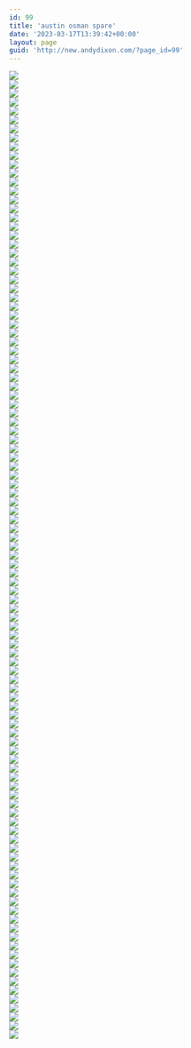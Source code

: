 ```yaml
---
id: 99
title: 'austin osman spare'
date: '2023-03-17T13:39:42+00:00'
layout: page
guid: 'http://new.andydixon.com/?page_id=99'
---
```


[![](https://i0.wp.com/assets.g8x2.ldn.idrivee2-23.com/occult/austin%20osman%20spare/Spare,%20AO%20-%20Automatic%20Drawings%20-%20Plate%2001.thumb.jpg?w=1200&ssl=1)](https://i0.wp.com/assets.g8x2.ldn.idrivee2-23.com/occult/austin%20osman%20spare/Spare%2C%20AO%20-%20Automatic%20Drawings%20-%20Plate%2001.jpg?ssl=1)  
[![](https://i0.wp.com/assets.g8x2.ldn.idrivee2-23.com/occult/austin%20osman%20spare/Spare,%20AO%20-%20Automatic%20Drawings%20-%20Plate%2002.thumb.jpg?w=1200&ssl=1)](https://i0.wp.com/assets.g8x2.ldn.idrivee2-23.com/occult/austin%20osman%20spare/Spare%2C%20AO%20-%20Automatic%20Drawings%20-%20Plate%2002.jpg?ssl=1)  
[![](https://i0.wp.com/assets.g8x2.ldn.idrivee2-23.com/occult/austin%20osman%20spare/Spare,%20AO%20-%20Automatic%20Drawings%20-%20Plate%2003.thumb.jpg?w=1200&ssl=1)](https://i0.wp.com/assets.g8x2.ldn.idrivee2-23.com/occult/austin%20osman%20spare/Spare%2C%20AO%20-%20Automatic%20Drawings%20-%20Plate%2003.jpg?ssl=1)  
[![](https://i0.wp.com/assets.g8x2.ldn.idrivee2-23.com/occult/austin%20osman%20spare/Spare,%20AO%20-%20Automatic%20Drawings%20-%20Plate%2004.thumb.jpg?w=1200&ssl=1)](https://i0.wp.com/assets.g8x2.ldn.idrivee2-23.com/occult/austin%20osman%20spare/Spare%2C%20AO%20-%20Automatic%20Drawings%20-%20Plate%2004.jpg?ssl=1)  
[![](https://i0.wp.com/assets.g8x2.ldn.idrivee2-23.com/occult/austin%20osman%20spare/Spare,%20AO%20-%20Automatic%20Drawings%20-%20Plate%2005.thumb.jpg?w=1200&ssl=1)](https://i0.wp.com/assets.g8x2.ldn.idrivee2-23.com/occult/austin%20osman%20spare/Spare%2C%20AO%20-%20Automatic%20Drawings%20-%20Plate%2005.jpg?ssl=1)  
[![](https://i0.wp.com/assets.g8x2.ldn.idrivee2-23.com/occult/austin%20osman%20spare/Spare,%20AO%20-%20Automatic%20Drawings%20-%20Plate%2006.thumb.jpg?w=1200&ssl=1)](https://i0.wp.com/assets.g8x2.ldn.idrivee2-23.com/occult/austin%20osman%20spare/Spare%2C%20AO%20-%20Automatic%20Drawings%20-%20Plate%2006.jpg?ssl=1)  
[![](https://i0.wp.com/assets.g8x2.ldn.idrivee2-23.com/occult/austin%20osman%20spare/Spare,%20AO%20-%20Automatic%20Drawings%20-%20Plate%2007.thumb.jpg?w=1200&ssl=1)](https://i0.wp.com/assets.g8x2.ldn.idrivee2-23.com/occult/austin%20osman%20spare/Spare%2C%20AO%20-%20Automatic%20Drawings%20-%20Plate%2007.jpg?ssl=1)  
[![](https://i0.wp.com/assets.g8x2.ldn.idrivee2-23.com/occult/austin%20osman%20spare/Spare,%20AO%20-%20Automatic%20Drawings%20-%20Plate%2008.thumb.jpg?w=1200&ssl=1)](https://i0.wp.com/assets.g8x2.ldn.idrivee2-23.com/occult/austin%20osman%20spare/Spare%2C%20AO%20-%20Automatic%20Drawings%20-%20Plate%2008.jpg?ssl=1)  
[![](https://i0.wp.com/assets.g8x2.ldn.idrivee2-23.com/occult/austin%20osman%20spare/Spare,%20AO%20-%20Automatic%20Drawings%20-%20Plate%2009.thumb.jpg?w=1200&ssl=1)](https://i0.wp.com/assets.g8x2.ldn.idrivee2-23.com/occult/austin%20osman%20spare/Spare%2C%20AO%20-%20Automatic%20Drawings%20-%20Plate%2009.jpg?ssl=1)  
[![](https://i0.wp.com/assets.g8x2.ldn.idrivee2-23.com/occult/austin%20osman%20spare/Spare,%20AO%20-%20Automatic%20Drawings%20-%20Plate%2010.thumb.gif?w=1200&ssl=1)](https://i0.wp.com/assets.g8x2.ldn.idrivee2-23.com/occult/austin%20osman%20spare/Spare%2C%20AO%20-%20Automatic%20Drawings%20-%20Plate%2010.gif?ssl=1)  
[![](https://i0.wp.com/assets.g8x2.ldn.idrivee2-23.com/occult/austin%20osman%20spare/Spare,%20AO%20-%20Automatic%20Drawings%20Fetish%20Familiars.thumb.jpg?w=1200&ssl=1)](https://i0.wp.com/assets.g8x2.ldn.idrivee2-23.com/occult/austin%20osman%20spare/Spare%2C%20AO%20-%20Automatic%20Drawings%20Fetish%20Familiars.jpg?ssl=1)  
[![](https://i0.wp.com/assets.g8x2.ldn.idrivee2-23.com/occult/austin%20osman%20spare/Spare,%20AO%20-%20Automatic%20Drawings%20Untitled.thumb.jpg?w=1200&ssl=1)](https://i0.wp.com/assets.g8x2.ldn.idrivee2-23.com/occult/austin%20osman%20spare/Spare%2C%20AO%20-%20Automatic%20Drawings%20Untitled.jpg?ssl=1)  
[![](https://i0.wp.com/assets.g8x2.ldn.idrivee2-23.com/occult/austin%20osman%20spare/Spare,%20AO%20-%20Ephemera%20-%20A%20Face.thumb.jpg?w=1200&ssl=1)](https://i0.wp.com/assets.g8x2.ldn.idrivee2-23.com/occult/austin%20osman%20spare/Spare%2C%20AO%20-%20Ephemera%20-%20A%20Face.jpg?ssl=1)  
[![](https://i0.wp.com/assets.g8x2.ldn.idrivee2-23.com/occult/austin%20osman%20spare/Spare,%20AO%20-%20Ephemera%20-%20Aleister%20Crowley.thumb.jpg?w=1200&ssl=1)](https://i0.wp.com/assets.g8x2.ldn.idrivee2-23.com/occult/austin%20osman%20spare/Spare%2C%20AO%20-%20Ephemera%20-%20Aleister%20Crowley.jpg?ssl=1)  
[![](https://i0.wp.com/assets.g8x2.ldn.idrivee2-23.com/occult/austin%20osman%20spare/Spare,%20AO%20-%20Ephemera%20-%20Astral%20Body.thumb.jpg?w=1200&ssl=1)](https://i0.wp.com/assets.g8x2.ldn.idrivee2-23.com/occult/austin%20osman%20spare/Spare%2C%20AO%20-%20Ephemera%20-%20Astral%20Body.jpg?ssl=1)  
[![](https://i0.wp.com/assets.g8x2.ldn.idrivee2-23.com/occult/austin%20osman%20spare/Spare,%20AO%20-%20Ephemera%20-%20Atavistic%20Resurgence.thumb.jpg?w=1200&ssl=1)](https://i0.wp.com/assets.g8x2.ldn.idrivee2-23.com/occult/austin%20osman%20spare/Spare%2C%20AO%20-%20Ephemera%20-%20Atavistic%20Resurgence.jpg?ssl=1)  
[![](https://i0.wp.com/assets.g8x2.ldn.idrivee2-23.com/occult/austin%20osman%20spare/Spare,%20AO%20-%20Ephemera%20-%20Book%20of%20Pleasure%20Front%20Piece.thumb.jpg?w=1200&ssl=1)](https://i0.wp.com/assets.g8x2.ldn.idrivee2-23.com/occult/austin%20osman%20spare/Spare%2C%20AO%20-%20Ephemera%20-%20Book%20of%20Pleasure%20Front%20Piece.jpg?ssl=1)  
[![](https://i0.wp.com/assets.g8x2.ldn.idrivee2-23.com/occult/austin%20osman%20spare/Spare,%20AO%20-%20Ephemera%20-%20Canyons%20of%20Hell.thumb.jpg?w=1200&ssl=1)](https://i0.wp.com/assets.g8x2.ldn.idrivee2-23.com/occult/austin%20osman%20spare/Spare%2C%20AO%20-%20Ephemera%20-%20Canyons%20of%20Hell.jpg?ssl=1)  
[![](https://i0.wp.com/assets.g8x2.ldn.idrivee2-23.com/occult/austin%20osman%20spare/Spare,%20AO%20-%20Ephemera%20-%20Ego%20Ascending%20From%20Ecstasy%20to%20Ecstasy.thumb.jpg?w=1200&ssl=1)](https://i0.wp.com/assets.g8x2.ldn.idrivee2-23.com/occult/austin%20osman%20spare/Spare%2C%20AO%20-%20Ephemera%20-%20Ego%20Ascending%20From%20Ecstasy%20to%20Ecstasy.jpg?ssl=1)  
[![](https://i0.wp.com/assets.g8x2.ldn.idrivee2-23.com/occult/austin%20osman%20spare/Spare,%20AO%20-%20Ephemera%20-%20Four%20Witches%20at%20Play.thumb.jpg?w=1200&ssl=1)](https://i0.wp.com/assets.g8x2.ldn.idrivee2-23.com/occult/austin%20osman%20spare/Spare%2C%20AO%20-%20Ephemera%20-%20Four%20Witches%20at%20Play.jpg?ssl=1)  
[![](https://i0.wp.com/assets.g8x2.ldn.idrivee2-23.com/occult/austin%20osman%20spare/Spare,%20AO%20-%20Ephemera%20-%20From%20the%20Starlit%20Mire.thumb.jpg?w=1200&ssl=1)](https://i0.wp.com/assets.g8x2.ldn.idrivee2-23.com/occult/austin%20osman%20spare/Spare%2C%20AO%20-%20Ephemera%20-%20From%20the%20Starlit%20Mire.jpg?ssl=1)  
[![](https://i0.wp.com/assets.g8x2.ldn.idrivee2-23.com/occult/austin%20osman%20spare/Spare,%20AO%20-%20Ephemera%20-%20Idiocy.thumb.jpg?w=1200&ssl=1)](https://i0.wp.com/assets.g8x2.ldn.idrivee2-23.com/occult/austin%20osman%20spare/Spare%2C%20AO%20-%20Ephemera%20-%20Idiocy.jpg?ssl=1)  
[![](https://i0.wp.com/assets.g8x2.ldn.idrivee2-23.com/occult/austin%20osman%20spare/Spare,%20AO%20-%20Ephemera%20-%20Incident%20at%20the%20Witches%27%20Sabbath.thumb.jpg?w=1200&ssl=1)](https://i0.wp.com/assets.g8x2.ldn.idrivee2-23.com/occult/austin%20osman%20spare/Spare%2C%20AO%20-%20Ephemera%20-%20Incident%20at%20the%20Witches%27%20Sabbath.jpg?ssl=1)  
[![](https://i0.wp.com/assets.g8x2.ldn.idrivee2-23.com/occult/austin%20osman%20spare/Spare,%20AO%20-%20Ephemera%20-%20Looking%20in%20the%20Mirror.thumb.jpg?w=1200&ssl=1)](https://i0.wp.com/assets.g8x2.ldn.idrivee2-23.com/occult/austin%20osman%20spare/Spare%2C%20AO%20-%20Ephemera%20-%20Looking%20in%20the%20Mirror.jpg?ssl=1)  
[![](https://i0.wp.com/assets.g8x2.ldn.idrivee2-23.com/occult/austin%20osman%20spare/Spare,%20AO%20-%20Ephemera%20-%20Moonrack.thumb.jpg?w=1200&ssl=1)](https://i0.wp.com/assets.g8x2.ldn.idrivee2-23.com/occult/austin%20osman%20spare/Spare%2C%20AO%20-%20Ephemera%20-%20Moonrack.jpg?ssl=1)  
[![](https://i0.wp.com/assets.g8x2.ldn.idrivee2-23.com/occult/austin%20osman%20spare/Spare,%20AO%20-%20Ephemera%20-%20Obsessions%20Incarnating.thumb.jpg?w=1200&ssl=1)](https://i0.wp.com/assets.g8x2.ldn.idrivee2-23.com/occult/austin%20osman%20spare/Spare%2C%20AO%20-%20Ephemera%20-%20Obsessions%20Incarnating.jpg?ssl=1)  
[![](https://i0.wp.com/assets.g8x2.ldn.idrivee2-23.com/occult/austin%20osman%20spare/Spare,%20AO%20-%20Ephemera%20-%20Ophidian%20Mind.thumb.jpg?w=1200&ssl=1)](https://i0.wp.com/assets.g8x2.ldn.idrivee2-23.com/occult/austin%20osman%20spare/Spare%2C%20AO%20-%20Ephemera%20-%20Ophidian%20Mind.jpg?ssl=1)  
[![](https://i0.wp.com/assets.g8x2.ldn.idrivee2-23.com/occult/austin%20osman%20spare/Spare,%20AO%20-%20Ephemera%20-%20Ophidian%20Oracle.thumb.jpg?w=1200&ssl=1)](https://i0.wp.com/assets.g8x2.ldn.idrivee2-23.com/occult/austin%20osman%20spare/Spare%2C%20AO%20-%20Ephemera%20-%20Ophidian%20Oracle.jpg?ssl=1)  
[![](https://i0.wp.com/assets.g8x2.ldn.idrivee2-23.com/occult/austin%20osman%20spare/Spare,%20AO%20-%20Ephemera%20-%20Satyr%20in%20a%20Dream.thumb.jpg?w=1200&ssl=1)](https://i0.wp.com/assets.g8x2.ldn.idrivee2-23.com/occult/austin%20osman%20spare/Spare%2C%20AO%20-%20Ephemera%20-%20Satyr%20in%20a%20Dream.jpg?ssl=1)  
[![](https://i0.wp.com/assets.g8x2.ldn.idrivee2-23.com/occult/austin%20osman%20spare/Spare,%20AO%20-%20Ephemera%20-%20Self%27s%20Vision%20of%20Enlightenment.thumb.jpg?w=1200&ssl=1)](https://i0.wp.com/assets.g8x2.ldn.idrivee2-23.com/occult/austin%20osman%20spare/Spare%2C%20AO%20-%20Ephemera%20-%20Self%27s%20Vision%20of%20Enlightenment.jpg?ssl=1)  
[![](https://i0.wp.com/assets.g8x2.ldn.idrivee2-23.com/occult/austin%20osman%20spare/Spare,%20AO%20-%20Ephemera%20-%20Some%20Sigils.thumb.jpg?w=1200&ssl=1)](https://i0.wp.com/assets.g8x2.ldn.idrivee2-23.com/occult/austin%20osman%20spare/Spare%2C%20AO%20-%20Ephemera%20-%20Some%20Sigils.jpg?ssl=1)  
[![](https://i0.wp.com/assets.g8x2.ldn.idrivee2-23.com/occult/austin%20osman%20spare/Spare,%20AO%20-%20Ephemera%20-%20Stealing%20the%20Fire%20from%20Heaven.thumb.jpg?w=1200&ssl=1)](https://i0.wp.com/assets.g8x2.ldn.idrivee2-23.com/occult/austin%20osman%20spare/Spare%2C%20AO%20-%20Ephemera%20-%20Stealing%20the%20Fire%20from%20Heaven.jpg?ssl=1)  
[![](https://i0.wp.com/assets.g8x2.ldn.idrivee2-23.com/occult/austin%20osman%20spare/Spare,%20AO%20-%20Ephemera%20-%20The%20Death%20Posture%201.thumb.jpg?w=1200&ssl=1)](https://i0.wp.com/assets.g8x2.ldn.idrivee2-23.com/occult/austin%20osman%20spare/Spare%2C%20AO%20-%20Ephemera%20-%20The%20Death%20Posture%201.jpg?ssl=1)  
[![](https://i0.wp.com/assets.g8x2.ldn.idrivee2-23.com/occult/austin%20osman%20spare/Spare,%20AO%20-%20Ephemera%20-%20The%20Death%20Posture%202.thumb.jpg?w=1200&ssl=1)](https://i0.wp.com/assets.g8x2.ldn.idrivee2-23.com/occult/austin%20osman%20spare/Spare%2C%20AO%20-%20Ephemera%20-%20The%20Death%20Posture%202.jpg?ssl=1)  
[![](https://i0.wp.com/assets.g8x2.ldn.idrivee2-23.com/occult/austin%20osman%20spare/Spare,%20AO%20-%20Ephemera%20-%20The%20King%20of%20Beasts.thumb.jpg?w=1200&ssl=1)](https://i0.wp.com/assets.g8x2.ldn.idrivee2-23.com/occult/austin%20osman%20spare/Spare%2C%20AO%20-%20Ephemera%20-%20The%20King%20of%20Beasts.jpg?ssl=1)  
[![](https://i0.wp.com/assets.g8x2.ldn.idrivee2-23.com/occult/austin%20osman%20spare/Spare,%20AO%20-%20Ephemera%20-%20The%20Naturals.thumb.jpg?w=1200&ssl=1)](https://i0.wp.com/assets.g8x2.ldn.idrivee2-23.com/occult/austin%20osman%20spare/Spare%2C%20AO%20-%20Ephemera%20-%20The%20Naturals.jpg?ssl=1)  
[![](https://i0.wp.com/assets.g8x2.ldn.idrivee2-23.com/occult/austin%20osman%20spare/Spare,%20AO%20-%20Ephemera%20-%20The%20Snow%20Bridge.thumb.jpg?w=1200&ssl=1)](https://i0.wp.com/assets.g8x2.ldn.idrivee2-23.com/occult/austin%20osman%20spare/Spare%2C%20AO%20-%20Ephemera%20-%20The%20Snow%20Bridge.jpg?ssl=1)  
[![](https://i0.wp.com/assets.g8x2.ldn.idrivee2-23.com/occult/austin%20osman%20spare/Spare,%20AO%20-%20Ephemera%20-%20The%20Unwanted%20Angel.thumb.jpg?w=1200&ssl=1)](https://i0.wp.com/assets.g8x2.ldn.idrivee2-23.com/occult/austin%20osman%20spare/Spare%2C%20AO%20-%20Ephemera%20-%20The%20Unwanted%20Angel.jpg?ssl=1)  
[![](https://i0.wp.com/assets.g8x2.ldn.idrivee2-23.com/occult/austin%20osman%20spare/Spare,%20AO%20-%20Ephemera%20-%20Threshold%20of%20the%20Qlipoth.thumb.jpg?w=1200&ssl=1)](https://i0.wp.com/assets.g8x2.ldn.idrivee2-23.com/occult/austin%20osman%20spare/Spare%2C%20AO%20-%20Ephemera%20-%20Threshold%20of%20the%20Qlipoth.jpg?ssl=1)  
[![](https://i0.wp.com/assets.g8x2.ldn.idrivee2-23.com/occult/austin%20osman%20spare/Spare,%20AO%20-%20Ephemera%20-%20Untitled%2001.thumb.jpg?w=1200&ssl=1)](https://i0.wp.com/assets.g8x2.ldn.idrivee2-23.com/occult/austin%20osman%20spare/Spare%2C%20AO%20-%20Ephemera%20-%20Untitled%2001.jpg?ssl=1)  
[![](https://i0.wp.com/assets.g8x2.ldn.idrivee2-23.com/occult/austin%20osman%20spare/Spare,%20AO%20-%20Ephemera%20-%20Untitled%2002.thumb.jpg?w=1200&ssl=1)](https://i0.wp.com/assets.g8x2.ldn.idrivee2-23.com/occult/austin%20osman%20spare/Spare%2C%20AO%20-%20Ephemera%20-%20Untitled%2002.jpg?ssl=1)  
[![](https://i0.wp.com/assets.g8x2.ldn.idrivee2-23.com/occult/austin%20osman%20spare/Spare,%20AO%20-%20Ephemera%20-%20Untitled%2003.thumb.jpg?w=1200&ssl=1)](https://i0.wp.com/assets.g8x2.ldn.idrivee2-23.com/occult/austin%20osman%20spare/Spare%2C%20AO%20-%20Ephemera%20-%20Untitled%2003.jpg?ssl=1)  
[![](https://i0.wp.com/assets.g8x2.ldn.idrivee2-23.com/occult/austin%20osman%20spare/Spare,%20AO%20-%20Ephemera%20-%20Untitled%2004.thumb.jpg?w=1200&ssl=1)](https://i0.wp.com/assets.g8x2.ldn.idrivee2-23.com/occult/austin%20osman%20spare/Spare%2C%20AO%20-%20Ephemera%20-%20Untitled%2004.jpg?ssl=1)  
[![](https://i0.wp.com/assets.g8x2.ldn.idrivee2-23.com/occult/austin%20osman%20spare/Spare,%20AO%20-%20Ephemera%20-%20Untitled%2006.thumb.jpg?w=1200&ssl=1)](https://i0.wp.com/assets.g8x2.ldn.idrivee2-23.com/occult/austin%20osman%20spare/Spare%2C%20AO%20-%20Ephemera%20-%20Untitled%2006.jpg?ssl=1)  
[![](https://i0.wp.com/assets.g8x2.ldn.idrivee2-23.com/occult/austin%20osman%20spare/Spare,%20AO%20-%20Ephemera%20-%20Untitled%2007.thumb.jpg?w=1200&ssl=1)](https://i0.wp.com/assets.g8x2.ldn.idrivee2-23.com/occult/austin%20osman%20spare/Spare%2C%20AO%20-%20Ephemera%20-%20Untitled%2007.jpg?ssl=1)  
[![](https://i0.wp.com/assets.g8x2.ldn.idrivee2-23.com/occult/austin%20osman%20spare/Spare,%20AO%20-%20Ephemera%20-%20Untitled%2008.thumb.jpg?w=1200&ssl=1)](https://i0.wp.com/assets.g8x2.ldn.idrivee2-23.com/occult/austin%20osman%20spare/Spare%2C%20AO%20-%20Ephemera%20-%20Untitled%2008.jpg?ssl=1)  
[![](https://i0.wp.com/assets.g8x2.ldn.idrivee2-23.com/occult/austin%20osman%20spare/Spare,%20AO%20-%20Ephemera%20-%20Untitled%2009.thumb.jpg?w=1200&ssl=1)](https://i0.wp.com/assets.g8x2.ldn.idrivee2-23.com/occult/austin%20osman%20spare/Spare%2C%20AO%20-%20Ephemera%20-%20Untitled%2009.jpg?ssl=1)  
[![](https://i0.wp.com/assets.g8x2.ldn.idrivee2-23.com/occult/austin%20osman%20spare/Spare,%20AO%20-%20Ephemera%20-%20Untitled%2010.thumb.jpg?w=1200&ssl=1)](https://i0.wp.com/assets.g8x2.ldn.idrivee2-23.com/occult/austin%20osman%20spare/Spare%2C%20AO%20-%20Ephemera%20-%20Untitled%2010.jpg?ssl=1)  
[![](https://i0.wp.com/assets.g8x2.ldn.idrivee2-23.com/occult/austin%20osman%20spare/Spare,%20AO%20-%20Ephemera%20-%20Untitled%2011.thumb.jpg?w=1200&ssl=1)](https://i0.wp.com/assets.g8x2.ldn.idrivee2-23.com/occult/austin%20osman%20spare/Spare%2C%20AO%20-%20Ephemera%20-%20Untitled%2011.jpg?ssl=1)  
[![](https://i0.wp.com/assets.g8x2.ldn.idrivee2-23.com/occult/austin%20osman%20spare/Spare,%20AO%20-%20Ephemera%20-%20Untitled%2012.thumb.jpg?w=1200&ssl=1)](https://i0.wp.com/assets.g8x2.ldn.idrivee2-23.com/occult/austin%20osman%20spare/Spare%2C%20AO%20-%20Ephemera%20-%20Untitled%2012.jpg?ssl=1)  
[![](https://i0.wp.com/assets.g8x2.ldn.idrivee2-23.com/occult/austin%20osman%20spare/Spare,%20AO%20-%20Ephemera%20-%20Untitled%2013.thumb.jpg?w=1200&ssl=1)](https://i0.wp.com/assets.g8x2.ldn.idrivee2-23.com/occult/austin%20osman%20spare/Spare%2C%20AO%20-%20Ephemera%20-%20Untitled%2013.jpg?ssl=1)  
[![](https://i0.wp.com/assets.g8x2.ldn.idrivee2-23.com/occult/austin%20osman%20spare/Spare,%20AO%20-%20Ephemera%20-%20Untitled%2014.thumb.jpg?w=1200&ssl=1)](https://i0.wp.com/assets.g8x2.ldn.idrivee2-23.com/occult/austin%20osman%20spare/Spare%2C%20AO%20-%20Ephemera%20-%20Untitled%2014.jpg?ssl=1)  
[![](https://i0.wp.com/assets.g8x2.ldn.idrivee2-23.com/occult/austin%20osman%20spare/Spare,%20AO%20-%20Ephemera%20-%20Untitled%2015.thumb.jpg?w=1200&ssl=1)](https://i0.wp.com/assets.g8x2.ldn.idrivee2-23.com/occult/austin%20osman%20spare/Spare%2C%20AO%20-%20Ephemera%20-%20Untitled%2015.jpg?ssl=1)  
[![](https://i0.wp.com/assets.g8x2.ldn.idrivee2-23.com/occult/austin%20osman%20spare/Spare,%20AO%20-%20Ephemera%20-%20Untitled%2016.thumb.jpg?w=1200&ssl=1)](https://i0.wp.com/assets.g8x2.ldn.idrivee2-23.com/occult/austin%20osman%20spare/Spare%2C%20AO%20-%20Ephemera%20-%20Untitled%2016.jpg?ssl=1)  
[![](https://i0.wp.com/assets.g8x2.ldn.idrivee2-23.com/occult/austin%20osman%20spare/Spare,%20AO%20-%20Ephemera%20-%20Untitled%2017.thumb.jpg?w=1200&ssl=1)](https://i0.wp.com/assets.g8x2.ldn.idrivee2-23.com/occult/austin%20osman%20spare/Spare%2C%20AO%20-%20Ephemera%20-%20Untitled%2017.jpg?ssl=1)  
[![](https://i0.wp.com/assets.g8x2.ldn.idrivee2-23.com/occult/austin%20osman%20spare/Spare,%20AO%20-%20Ephemera%20-%20Untitled%2018.thumb.jpg?w=1200&ssl=1)](https://i0.wp.com/assets.g8x2.ldn.idrivee2-23.com/occult/austin%20osman%20spare/Spare%2C%20AO%20-%20Ephemera%20-%20Untitled%2018.jpg?ssl=1)  
[![](https://i0.wp.com/assets.g8x2.ldn.idrivee2-23.com/occult/austin%20osman%20spare/Spare,%20AO%20-%20Ephemera%20-%20Vampire%20Ascending.thumb.jpg?w=1200&ssl=1)](https://i0.wp.com/assets.g8x2.ldn.idrivee2-23.com/occult/austin%20osman%20spare/Spare%2C%20AO%20-%20Ephemera%20-%20Vampire%20Ascending.jpg?ssl=1)  
[![](https://i0.wp.com/assets.g8x2.ldn.idrivee2-23.com/occult/austin%20osman%20spare/Spare,%20AO%20-%20Ephemera%20-%20Witch%20Mother.thumb.jpg?w=1200&ssl=1)](https://i0.wp.com/assets.g8x2.ldn.idrivee2-23.com/occult/austin%20osman%20spare/Spare%2C%20AO%20-%20Ephemera%20-%20Witch%20Mother.jpg?ssl=1)  
[![](https://i0.wp.com/assets.g8x2.ldn.idrivee2-23.com/occult/austin%20osman%20spare/Spare,%20AO%20-%20Ephemera%20-%20Zod%27s%20Dominion.thumb.jpg?w=1200&ssl=1)](https://i0.wp.com/assets.g8x2.ldn.idrivee2-23.com/occult/austin%20osman%20spare/Spare%2C%20AO%20-%20Ephemera%20-%20Zod%27s%20Dominion.jpg?ssl=1)  
[![](https://i0.wp.com/assets.g8x2.ldn.idrivee2-23.com/occult/austin%20osman%20spare/Spare,%20AO%20-%20Ephemera%20-%20Zos%20Formula.thumb.jpg?w=1200&ssl=1)](https://i0.wp.com/assets.g8x2.ldn.idrivee2-23.com/occult/austin%20osman%20spare/Spare%2C%20AO%20-%20Ephemera%20-%20Zos%20Formula.jpg?ssl=1)  
[![](https://i0.wp.com/assets.g8x2.ldn.idrivee2-23.com/occult/austin%20osman%20spare/Spare,%20AO%20-%20Focus%20of%20Life%2001%20Front%20Piece.thumb.jpg?w=1200&ssl=1)](https://i0.wp.com/assets.g8x2.ldn.idrivee2-23.com/occult/austin%20osman%20spare/Spare%2C%20AO%20-%20Focus%20of%20Life%2001%20Front%20Piece.jpg?ssl=1)  
[![](https://i0.wp.com/assets.g8x2.ldn.idrivee2-23.com/occult/austin%20osman%20spare/Spare,%20AO%20-%20Focus%20of%20Life%2002%20Zos%20Recovers%20From%20Death%20Posture.thumb.jpg?w=1200&ssl=1)](https://i0.wp.com/assets.g8x2.ldn.idrivee2-23.com/occult/austin%20osman%20spare/Spare%2C%20AO%20-%20Focus%20of%20Life%2002%20Zos%20Recovers%20From%20Death%20Posture.jpg?ssl=1)  
[![](https://i0.wp.com/assets.g8x2.ldn.idrivee2-23.com/occult/austin%20osman%20spare/Spare,%20AO%20-%20Focus%20of%20Life%2003%20Nature%20Is%20More%20Atrocious.thumb.jpg?w=1200&ssl=1)](https://i0.wp.com/assets.g8x2.ldn.idrivee2-23.com/occult/austin%20osman%20spare/Spare%2C%20AO%20-%20Focus%20of%20Life%2003%20Nature%20Is%20More%20Atrocious.jpg?ssl=1)  
[![](https://i0.wp.com/assets.g8x2.ldn.idrivee2-23.com/occult/austin%20osman%20spare/Spare,%20AO%20-%20Focus%20of%20Life%2004%20Oh%20Zos,%20Thou%20Art%20Fallen4.thumb.jpg?w=1200&ssl=1)](https://i0.wp.com/assets.g8x2.ldn.idrivee2-23.com/occult/austin%20osman%20spare/Spare%2C%20AO%20-%20Focus%20of%20Life%2004%20Oh%20Zos%2C%20Thou%20Art%20Fallen4.jpg?ssl=1)  
[![](https://i0.wp.com/assets.g8x2.ldn.idrivee2-23.com/occult/austin%20osman%20spare/Spare,%20AO%20-%20Focus%20of%20Life%2005%20Peculiarities%20By%20A%20Mechanism.thumb.jpg?w=1200&ssl=1)](https://i0.wp.com/assets.g8x2.ldn.idrivee2-23.com/occult/austin%20osman%20spare/Spare%2C%20AO%20-%20Focus%20of%20Life%2005%20Peculiarities%20By%20A%20Mechanism.jpg?ssl=1)  
[![](https://i0.wp.com/assets.g8x2.ldn.idrivee2-23.com/occult/austin%20osman%20spare/Spare,%20AO%20-%20Focus%20of%20Life%2006%20All%20Things%20Are%20Possible.thumb.jpg?w=1200&ssl=1)](https://i0.wp.com/assets.g8x2.ldn.idrivee2-23.com/occult/austin%20osman%20spare/Spare%2C%20AO%20-%20Focus%20of%20Life%2006%20All%20Things%20Are%20Possible.jpg?ssl=1)  
[![](https://i0.wp.com/assets.g8x2.ldn.idrivee2-23.com/occult/austin%20osman%20spare/Spare,%20AO%20-%20Focus%20of%20Life%2007%20Abandon.thumb.jpg?w=1200&ssl=1)](https://i0.wp.com/assets.g8x2.ldn.idrivee2-23.com/occult/austin%20osman%20spare/Spare%2C%20AO%20-%20Focus%20of%20Life%2007%20Abandon.jpg?ssl=1)  
[![](https://i0.wp.com/assets.g8x2.ldn.idrivee2-23.com/occult/austin%20osman%20spare/Spare,%20AO%20-%20Focus%20of%20Life%2008%20Zos%20Laughing%20Aloud.thumb.jpg?w=1200&ssl=1)](https://i0.wp.com/assets.g8x2.ldn.idrivee2-23.com/occult/austin%20osman%20spare/Spare%2C%20AO%20-%20Focus%20of%20Life%2008%20Zos%20Laughing%20Aloud.jpg?ssl=1)  
[![](https://i0.wp.com/assets.g8x2.ldn.idrivee2-23.com/occult/austin%20osman%20spare/Spare,%20AO%20-%20Focus%20of%20Life%2009%20Archetype%20Ressurected.thumb.jpg?w=1200&ssl=1)](https://i0.wp.com/assets.g8x2.ldn.idrivee2-23.com/occult/austin%20osman%20spare/Spare%2C%20AO%20-%20Focus%20of%20Life%2009%20Archetype%20Ressurected.jpg?ssl=1)  
[![](https://i0.wp.com/assets.g8x2.ldn.idrivee2-23.com/occult/austin%20osman%20spare/Spare,%20AO%20-%20Focus%20of%20Life%2010%20Once%20Again%20To%20Earth.thumb.jpg?w=1200&ssl=1)](https://i0.wp.com/assets.g8x2.ldn.idrivee2-23.com/occult/austin%20osman%20spare/Spare%2C%20AO%20-%20Focus%20of%20Life%2010%20Once%20Again%20To%20Earth.jpg?ssl=1)  
[![](https://i0.wp.com/assets.g8x2.ldn.idrivee2-23.com/occult/austin%20osman%20spare/Spare,%20AO%20-%20Focus%20of%20Life%2011%20The%20Death%20Posture.thumb.jpg?w=1200&ssl=1)](https://i0.wp.com/assets.g8x2.ldn.idrivee2-23.com/occult/austin%20osman%20spare/Spare%2C%20AO%20-%20Focus%20of%20Life%2011%20The%20Death%20Posture.jpg?ssl=1)  
[![](https://i0.wp.com/assets.g8x2.ldn.idrivee2-23.com/occult/austin%20osman%20spare/Spare,%20AO%20-%20Focus%20of%20Life%2012%20Aaos%20was%20Watching.thumb.jpg?w=1200&ssl=1)](https://i0.wp.com/assets.g8x2.ldn.idrivee2-23.com/occult/austin%20osman%20spare/Spare%2C%20AO%20-%20Focus%20of%20Life%2012%20Aaos%20was%20Watching.jpg?ssl=1)  
[![](https://i0.wp.com/assets.g8x2.ldn.idrivee2-23.com/occult/austin%20osman%20spare/Spare,%20AO%20-%20Focus%20of%20Life%2013%20Tzula.thumb.jpg?w=1200&ssl=1)](https://i0.wp.com/assets.g8x2.ldn.idrivee2-23.com/occult/austin%20osman%20spare/Spare%2C%20AO%20-%20Focus%20of%20Life%2013%20Tzula.jpg?ssl=1)  
[![](https://i0.wp.com/assets.g8x2.ldn.idrivee2-23.com/occult/austin%20osman%20spare/Spare,%20AO%20-%20Paintings%20-%20Arboreal%20Cult.thumb.jpg?w=1200&ssl=1)](https://i0.wp.com/assets.g8x2.ldn.idrivee2-23.com/occult/austin%20osman%20spare/Spare%2C%20AO%20-%20Paintings%20-%20Arboreal%20Cult.jpg?ssl=1)  
[![](https://i0.wp.com/assets.g8x2.ldn.idrivee2-23.com/occult/austin%20osman%20spare/Spare,%20AO%20-%20Paintings%20-%20Astral%20Body%20and%20Ghost.thumb.jpg?w=1200&ssl=1)](https://i0.wp.com/assets.g8x2.ldn.idrivee2-23.com/occult/austin%20osman%20spare/Spare%2C%20AO%20-%20Paintings%20-%20Astral%20Body%20and%20Ghost.jpg?ssl=1)  
[![](https://i0.wp.com/assets.g8x2.ldn.idrivee2-23.com/occult/austin%20osman%20spare/Spare,%20AO%20-%20Paintings%20-%20Auto%20Portrait%201955a.thumb.jpg?w=1200&ssl=1)](https://i0.wp.com/assets.g8x2.ldn.idrivee2-23.com/occult/austin%20osman%20spare/Spare%2C%20AO%20-%20Paintings%20-%20Auto%20Portrait%201955a.jpg?ssl=1)  
[![](https://i0.wp.com/assets.g8x2.ldn.idrivee2-23.com/occult/austin%20osman%20spare/Spare,%20AO%20-%20Paintings%20-%20Auto%20Portrait%201955b.thumb.jpg?w=1200&ssl=1)](https://i0.wp.com/assets.g8x2.ldn.idrivee2-23.com/occult/austin%20osman%20spare/Spare%2C%20AO%20-%20Paintings%20-%20Auto%20Portrait%201955b.jpg?ssl=1)  
[![](https://i0.wp.com/assets.g8x2.ldn.idrivee2-23.com/occult/austin%20osman%20spare/Spare,%20AO%20-%20Paintings%20-%20Birth%20of%20a%20Hydra.thumb.jpg?w=1200&ssl=1)](https://i0.wp.com/assets.g8x2.ldn.idrivee2-23.com/occult/austin%20osman%20spare/Spare%2C%20AO%20-%20Paintings%20-%20Birth%20of%20a%20Hydra.jpg?ssl=1)  
[![](https://i0.wp.com/assets.g8x2.ldn.idrivee2-23.com/occult/austin%20osman%20spare/Spare,%20AO%20-%20Paintings%20-%20Chaos.thumb.jpg?w=1200&ssl=1)](https://i0.wp.com/assets.g8x2.ldn.idrivee2-23.com/occult/austin%20osman%20spare/Spare%2C%20AO%20-%20Paintings%20-%20Chaos.jpg?ssl=1)  
[![](https://i0.wp.com/assets.g8x2.ldn.idrivee2-23.com/occult/austin%20osman%20spare/Spare,%20AO%20-%20Paintings%20-%20Daily%20Chaos.thumb.jpg?w=1200&ssl=1)](https://i0.wp.com/assets.g8x2.ldn.idrivee2-23.com/occult/austin%20osman%20spare/Spare%2C%20AO%20-%20Paintings%20-%20Daily%20Chaos.jpg?ssl=1)  
[![](https://i0.wp.com/assets.g8x2.ldn.idrivee2-23.com/occult/austin%20osman%20spare/Spare,%20AO%20-%20Paintings%20-%20Death%20Posture-Preliminary%20Sensation.thumb.jpg?w=1200&ssl=1)](https://i0.wp.com/assets.g8x2.ldn.idrivee2-23.com/occult/austin%20osman%20spare/Spare%2C%20AO%20-%20Paintings%20-%20Death%20Posture-Preliminary%20Sensation.jpg?ssl=1)  
[![](https://i0.wp.com/assets.g8x2.ldn.idrivee2-23.com/occult/austin%20osman%20spare/Spare,%20AO%20-%20Paintings%20-%20Dragon%27s%20Breath.thumb.jpg?w=1200&ssl=1)](https://i0.wp.com/assets.g8x2.ldn.idrivee2-23.com/occult/austin%20osman%20spare/Spare%2C%20AO%20-%20Paintings%20-%20Dragon%27s%20Breath.jpg?ssl=1)  
[![](https://i0.wp.com/assets.g8x2.ldn.idrivee2-23.com/occult/austin%20osman%20spare/Spare,%20AO%20-%20Paintings%20-%20Dressing%20a%20Wound%20in%20Battle.thumb.jpg?w=1200&ssl=1)](https://i0.wp.com/assets.g8x2.ldn.idrivee2-23.com/occult/austin%20osman%20spare/Spare%2C%20AO%20-%20Paintings%20-%20Dressing%20a%20Wound%20in%20Battle.jpg?ssl=1)  
[![](https://i0.wp.com/assets.g8x2.ldn.idrivee2-23.com/occult/austin%20osman%20spare/Spare,%20AO%20-%20Paintings%20-%20Effloration.thumb.jpg?w=1200&ssl=1)](https://i0.wp.com/assets.g8x2.ldn.idrivee2-23.com/occult/austin%20osman%20spare/Spare%2C%20AO%20-%20Paintings%20-%20Effloration.jpg?ssl=1)  
[![](https://i0.wp.com/assets.g8x2.ldn.idrivee2-23.com/occult/austin%20osman%20spare/Spare,%20AO%20-%20Paintings%20-%20Eternal%20Masquerade.thumb.jpg?w=1200&ssl=1)](https://i0.wp.com/assets.g8x2.ldn.idrivee2-23.com/occult/austin%20osman%20spare/Spare%2C%20AO%20-%20Paintings%20-%20Eternal%20Masquerade.jpg?ssl=1)  
[![](https://i0.wp.com/assets.g8x2.ldn.idrivee2-23.com/occult/austin%20osman%20spare/Spare,%20AO%20-%20Paintings%20-%20Evil%20Genius.thumb.jpg?w=1200&ssl=1)](https://i0.wp.com/assets.g8x2.ldn.idrivee2-23.com/occult/austin%20osman%20spare/Spare%2C%20AO%20-%20Paintings%20-%20Evil%20Genius.jpg?ssl=1)  
[![](https://i0.wp.com/assets.g8x2.ldn.idrivee2-23.com/occult/austin%20osman%20spare/Spare,%20AO%20-%20Paintings%20-%20Fantastic%20Male%20Nudes.thumb.jpg?w=1200&ssl=1)](https://i0.wp.com/assets.g8x2.ldn.idrivee2-23.com/occult/austin%20osman%20spare/Spare%2C%20AO%20-%20Paintings%20-%20Fantastic%20Male%20Nudes.jpg?ssl=1)  
[![](https://i0.wp.com/assets.g8x2.ldn.idrivee2-23.com/occult/austin%20osman%20spare/Spare,%20AO%20-%20Paintings%20-%20Green%20Lady.thumb.jpg?w=1200&ssl=1)](https://i0.wp.com/assets.g8x2.ldn.idrivee2-23.com/occult/austin%20osman%20spare/Spare%2C%20AO%20-%20Paintings%20-%20Green%20Lady.jpg?ssl=1)  
[![](https://i0.wp.com/assets.g8x2.ldn.idrivee2-23.com/occult/austin%20osman%20spare/Spare,%20AO%20-%20Paintings%20-%20Head%20with%20Green%20Hair.thumb.jpg?w=1200&ssl=1)](https://i0.wp.com/assets.g8x2.ldn.idrivee2-23.com/occult/austin%20osman%20spare/Spare%2C%20AO%20-%20Paintings%20-%20Head%20with%20Green%20Hair.jpg?ssl=1)  
[![](https://i0.wp.com/assets.g8x2.ldn.idrivee2-23.com/occult/austin%20osman%20spare/Spare,%20AO%20-%20Paintings%20-%20Magickal%20Stele.thumb.jpg?w=1200&ssl=1)](https://i0.wp.com/assets.g8x2.ldn.idrivee2-23.com/occult/austin%20osman%20spare/Spare%2C%20AO%20-%20Paintings%20-%20Magickal%20Stele.jpg?ssl=1)  
[![](https://i0.wp.com/assets.g8x2.ldn.idrivee2-23.com/occult/austin%20osman%20spare/Spare,%20AO%20-%20Paintings%20-%20Mystical%20Dreamscape.thumb.jpg?w=1200&ssl=1)](https://i0.wp.com/assets.g8x2.ldn.idrivee2-23.com/occult/austin%20osman%20spare/Spare%2C%20AO%20-%20Paintings%20-%20Mystical%20Dreamscape.jpg?ssl=1)  
[![](https://i0.wp.com/assets.g8x2.ldn.idrivee2-23.com/occult/austin%20osman%20spare/Spare,%20AO%20-%20Paintings%20-%20New%20Eden.thumb.jpg?w=1200&ssl=1)](https://i0.wp.com/assets.g8x2.ldn.idrivee2-23.com/occult/austin%20osman%20spare/Spare%2C%20AO%20-%20Paintings%20-%20New%20Eden.jpg?ssl=1)  
[![](https://i0.wp.com/assets.g8x2.ldn.idrivee2-23.com/occult/austin%20osman%20spare/Spare,%20AO%20-%20Paintings%20-%20Night%20Fantasia.thumb.jpg?w=1200&ssl=1)](https://i0.wp.com/assets.g8x2.ldn.idrivee2-23.com/occult/austin%20osman%20spare/Spare%2C%20AO%20-%20Paintings%20-%20Night%20Fantasia.jpg?ssl=1)  
[![](https://i0.wp.com/assets.g8x2.ldn.idrivee2-23.com/occult/austin%20osman%20spare/Spare,%20AO%20-%20Paintings%20-%20Operating%20at%20a%20Regimental%20Aid%20Post.thumb.jpg?w=1200&ssl=1)](https://i0.wp.com/assets.g8x2.ldn.idrivee2-23.com/occult/austin%20osman%20spare/Spare%2C%20AO%20-%20Paintings%20-%20Operating%20at%20a%20Regimental%20Aid%20Post.jpg?ssl=1)  
[![](https://i0.wp.com/assets.g8x2.ldn.idrivee2-23.com/occult/austin%20osman%20spare/Spare,%20AO%20-%20Paintings%20-%20Portrait%20of%20a%20Couple.thumb.jpg?w=1200&ssl=1)](https://i0.wp.com/assets.g8x2.ldn.idrivee2-23.com/occult/austin%20osman%20spare/Spare%2C%20AO%20-%20Paintings%20-%20Portrait%20of%20a%20Couple.jpg?ssl=1)  
[![](https://i0.wp.com/assets.g8x2.ldn.idrivee2-23.com/occult/austin%20osman%20spare/Spare,%20AO%20-%20Paintings%20-%20Portrait%20of%20a%20Woman.thumb.jpg?w=1200&ssl=1)](https://i0.wp.com/assets.g8x2.ldn.idrivee2-23.com/occult/austin%20osman%20spare/Spare%2C%20AO%20-%20Paintings%20-%20Portrait%20of%20a%20Woman.jpg?ssl=1)  
[![](https://i0.wp.com/assets.g8x2.ldn.idrivee2-23.com/occult/austin%20osman%20spare/Spare,%20AO%20-%20Paintings%20-%20Portrait%20of%20Ann%20Driver.thumb.jpg?w=1200&ssl=1)](https://i0.wp.com/assets.g8x2.ldn.idrivee2-23.com/occult/austin%20osman%20spare/Spare%2C%20AO%20-%20Paintings%20-%20Portrait%20of%20Ann%20Driver.jpg?ssl=1)  
[![](https://i0.wp.com/assets.g8x2.ldn.idrivee2-23.com/occult/austin%20osman%20spare/Spare,%20AO%20-%20Paintings%20-%20Primal%20Urge.thumb.jpg?w=1200&ssl=1)](https://i0.wp.com/assets.g8x2.ldn.idrivee2-23.com/occult/austin%20osman%20spare/Spare%2C%20AO%20-%20Paintings%20-%20Primal%20Urge.jpg?ssl=1)  
[![](https://i0.wp.com/assets.g8x2.ldn.idrivee2-23.com/occult/austin%20osman%20spare/Spare,%20AO%20-%20Paintings%20-%20Red%20Demon.thumb.jpg?w=1200&ssl=1)](https://i0.wp.com/assets.g8x2.ldn.idrivee2-23.com/occult/austin%20osman%20spare/Spare%2C%20AO%20-%20Paintings%20-%20Red%20Demon.jpg?ssl=1)  
[![](https://i0.wp.com/assets.g8x2.ldn.idrivee2-23.com/occult/austin%20osman%20spare/Spare,%20AO%20-%20Paintings%20-%20Self%20Portrait.thumb.jpg?w=1200&ssl=1)](https://i0.wp.com/assets.g8x2.ldn.idrivee2-23.com/occult/austin%20osman%20spare/Spare%2C%20AO%20-%20Paintings%20-%20Self%20Portrait.jpg?ssl=1)  
[![](https://i0.wp.com/assets.g8x2.ldn.idrivee2-23.com/occult/austin%20osman%20spare/Spare,%20AO%20-%20Paintings%20-%20Sigils.thumb.jpg?w=1200&ssl=1)](https://i0.wp.com/assets.g8x2.ldn.idrivee2-23.com/occult/austin%20osman%20spare/Spare%2C%20AO%20-%20Paintings%20-%20Sigils.jpg?ssl=1)  
[![](https://i0.wp.com/assets.g8x2.ldn.idrivee2-23.com/occult/austin%20osman%20spare/Spare,%20AO%20-%20Paintings%20-%20Sorcerer.thumb.jpg?w=1200&ssl=1)](https://i0.wp.com/assets.g8x2.ldn.idrivee2-23.com/occult/austin%20osman%20spare/Spare%2C%20AO%20-%20Paintings%20-%20Sorcerer.jpg?ssl=1)  
[![](https://i0.wp.com/assets.g8x2.ldn.idrivee2-23.com/occult/austin%20osman%20spare/Spare,%20AO%20-%20Paintings%20-%20Sorcerer2.thumb.jpg?w=1200&ssl=1)](https://i0.wp.com/assets.g8x2.ldn.idrivee2-23.com/occult/austin%20osman%20spare/Spare%2C%20AO%20-%20Paintings%20-%20Sorcerer2.jpg?ssl=1)  
[![](https://i0.wp.com/assets.g8x2.ldn.idrivee2-23.com/occult/austin%20osman%20spare/Spare,%20AO%20-%20Paintings%20-%20Spiritual%20Study.thumb.jpg?w=1200&ssl=1)](https://i0.wp.com/assets.g8x2.ldn.idrivee2-23.com/occult/austin%20osman%20spare/Spare%2C%20AO%20-%20Paintings%20-%20Spiritual%20Study.jpg?ssl=1)  
[![](https://i0.wp.com/assets.g8x2.ldn.idrivee2-23.com/occult/austin%20osman%20spare/Spare,%20AO%20-%20Paintings%20-%20The%20King%20of%20Beasts.thumb.jpg?w=1200&ssl=1)](https://i0.wp.com/assets.g8x2.ldn.idrivee2-23.com/occult/austin%20osman%20spare/Spare%2C%20AO%20-%20Paintings%20-%20The%20King%20of%20Beasts.jpg?ssl=1)  
[![](https://i0.wp.com/assets.g8x2.ldn.idrivee2-23.com/occult/austin%20osman%20spare/Spare,%20AO%20-%20Paintings%20-%20Tribe.thumb.jpg?w=1200&ssl=1)](https://i0.wp.com/assets.g8x2.ldn.idrivee2-23.com/occult/austin%20osman%20spare/Spare%2C%20AO%20-%20Paintings%20-%20Tribe.jpg?ssl=1)  
[![](https://i0.wp.com/assets.g8x2.ldn.idrivee2-23.com/occult/austin%20osman%20spare/Spare,%20AO%20-%20Paintings%20-%20Two%20Faces.thumb.jpg?w=1200&ssl=1)](https://i0.wp.com/assets.g8x2.ldn.idrivee2-23.com/occult/austin%20osman%20spare/Spare%2C%20AO%20-%20Paintings%20-%20Two%20Faces.jpg?ssl=1)  
[![](https://i0.wp.com/assets.g8x2.ldn.idrivee2-23.com/occult/austin%20osman%20spare/Spare,%20AO%20-%20Paintings%20-%20Untitled%2001.thumb.jpg?w=1200&ssl=1)](https://i0.wp.com/assets.g8x2.ldn.idrivee2-23.com/occult/austin%20osman%20spare/Spare%2C%20AO%20-%20Paintings%20-%20Untitled%2001.jpg?ssl=1)  
[![](https://i0.wp.com/assets.g8x2.ldn.idrivee2-23.com/occult/austin%20osman%20spare/Spare,%20AO%20-%20Paintings%20-%20Untitled%2002.thumb.jpg?w=1200&ssl=1)](https://i0.wp.com/assets.g8x2.ldn.idrivee2-23.com/occult/austin%20osman%20spare/Spare%2C%20AO%20-%20Paintings%20-%20Untitled%2002.jpg?ssl=1)